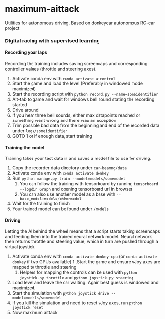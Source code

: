 # maximum-aittack
Utilities for autonomous driving. Based on donkeycar autonomous RC-car project

### Digital racing with supervised learning

#### Recording your laps
Recording the training includes saving screencaps and corresponding controller values (throttle and steering axes).

1. Activate conda env with `conda activate aicontrol`
1. Start the game and load the level (Preferably in windowed mode maximized)
1. Start the recording script with `python record.py --name=someidentifier` 
1. Alt-tab to game and wait for windows bell sound stating the recording started
1. Drive around
1. If you hear three bell sounds, either max datapoints reached or something went wrong and there was an exception
1. Trim possible bad data from the beginning and end of the recorded data under `logs/someidentifier`
1. GOTO 1 or if enough data, start training

#### Training the model
Training takes your test data in and saves a model file to use for driving.

1. Copy the recorder data directory under `car-beamng/data`
1. Activate conda env with `conda activate donkey` 
1. Run `python manage.py train --model=models/somemodel`
    1. You can follow the training with tensorboard by running `tensorboard --logdir Graph` and opening tensorboard url in browser
    1. You can also use another model as a base with `--base_model=models/othermodel`
1. Wait for the training to finish
1. Your trained model can be found under `/models`

#### Driving
Letting the AI behind the wheel means that a script starts taking screencaps and feeding them into the trained neural network model.
Neural network then returns throttle and steering value, which in turn are pushed through a virtual joystick.

1. Activate conda env with `conda activate donkey-cpu` (or `conda activate donkey` if two GPUs available)
1 .Start the game and ensure vJoy axes are mapped to throttle and steering
    1. Helpers for mapping the controls can be used with `python joystick.py throttle` and `python joystick.py steering`
1. Load level and leave the car waiting. Again best guess is windowed and maximized.
1. Start the simulation with `python joystick drive --model=models/somemodel`
1. If you kill the simulation and need to reset vJoy axes, run `python joystick reset`
1. Now maximum aittack
